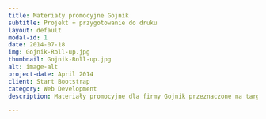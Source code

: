 ```yaml
---
title: Materiały promocyjne ​Gojnik
subtitle: Projekt + przygotowanie do druku
layout: default
modal-id: 1
date: 2014-07-18
img: Gojnik-Roll-up.jpg
thumbnail: Gojnik-Roll-up.jpg
alt: image-alt
project-date: April 2014
client: Start Bootstrap
category: Web Development
description: Materiały promocyjne dla firmy Gojnik przeznaczone na targi zdrowej żywności. <BR> Roll up oraz plakaty A3, A4. Projekt + przygotowanie plików do druku.

---
```

